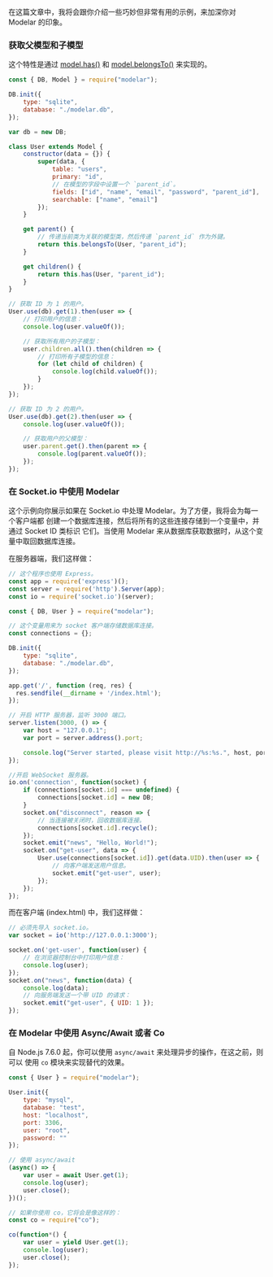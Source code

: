 在这篇文章中，我将会跟你介绍一些巧妙但非常有用的示例，来加深你对 Modelar 的印象。

### 获取父模型和子模型

这个特性是通过 [model.has()](/Docs/TheModelClass#model_has) 和
[model.belongsTo()](/Docs/TheModelClass#model_belongsTo) 来实现的。

```javascript
const { DB, Model } = require("modelar");

DB.init({
    type: "sqlite",
    database: "./modelar.db",
});

var db = new DB;

class User extends Model {
    constructor(data = {}) {
        super(data, {
            table: "users",
            primary: "id",
            // 在模型的字段中设置一个 `parent_id`。
            fields: ["id", "name", "email", "password", "parent_id"],
            searchable: ["name", "email"]
        });
    }

    get parent() {
        // 传递当前类为关联的模型类，然后传递 `parent_id` 作为外键。
        return this.belongsTo(User, "parent_id");
    }

    get children() {
        return this.has(User, "parent_id");
    }
}

// 获取 ID 为 1 的用户。
User.use(db).get(1).then(user => {
    // 打印用户的信息：
    console.log(user.valueOf());

    // 获取所有用户的子模型：
    user.children.all().then(children => {
        // 打印所有子模型的信息：
        for (let child of children) {
            console.log(child.valueOf());
        }
    });
});

// 获取 ID 为 2 的用户。
User.use(db).get(2).then(user => {
    console.log(user.valueOf());

    // 获取用户的父模型：
    user.parent.get().then(parent => {
        console.log(parent.valueOf());
    });
});
```

### 在 Socket.io 中使用 Modelar

这个示例向你展示如果在 Socket.io 中处理 Modelar。为了方便，我将会为每一个客户端都
创建一个数据库连接，然后将所有的这些连接存储到一个变量中，并通过 Socket ID 类标识
它们。当使用 Modelar 来从数据库获取数据时，从这个变量中取回数据库连接。

在服务器端，我们这样做：

```javascript
// 这个程序也使用 Express。
const app = require('express')();
const server = require('http').Server(app);
const io = require('socket.io')(server);

const { DB, User } = require("modelar");

// 这个变量用来为 socket 客户端存储数据库连接。
const connections = {};

DB.init({
    type: "sqlite",
    database: "./modelar.db",
});

app.get('/', function (req, res) {
  res.sendfile(__dirname + '/index.html');
});

// 开启 HTTP 服务器，监听 3000 端口。
server.listen(3000, () => {
    var host = "127.0.0.1";
    var port = server.address().port;

    console.log("Server started, please visit http://%s:%s.", host, port);
});

//开启 WebSocket 服务器。
io.on('connection', function(socket) {
    if (connections[socket.id] === undefined) {
        connections[socket.id] = new DB;
    }
    socket.on("disconnect", reason => {
        // 当连接被关闭时，回收数据库连接。
        connections[socket.id].recycle();
    });
    socket.emit("news", "Hello, World!");
    socket.on("get-user", data => {
        User.use(connections[socket.id]).get(data.UID).then(user => {
            // 向客户端发送用户信息。
            socket.emit("get-user", user);
        });
    });
});
```

而在客户端 (index.html) 中，我们这样做：

```javascript
// 必须先导入 socket.io。
var socket = io('http://127.0.0.1:3000');

socket.on('get-user', function(user) {
    // 在浏览器控制台中打印用户信息：
    console.log(user);
});
socket.on("news", function(data) {
    console.log(data);
    // 向服务端发送一个带 UID 的请求：
    socket.emit("get-user", { UID: 1 });
});
```

### 在 Modelar 中使用 Async/Await 或者 Co

自 Node.js 7.6.0 起，你可以使用 `async/await` 来处理异步的操作，在这之前，则可以
使用 `co` 模块来实现替代的效果。

```javascript
const { User } = require("modelar");

User.init({
    type: "mysql",
    database: "test",
    host: "localhost",
    port: 3306,
    user: "root",
    password: ""
});

// 使用 async/await
(async() => {
    var user = await User.get(1);
    console.log(user);
    user.close();
})();

// 如果你使用 co，它将会是像这样的：
const co = require("co");

co(function*() {
    var user = yield User.get(1);
    console.log(user);
    user.close();
});
```